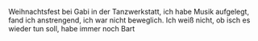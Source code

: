 Weihnachtsfest bei Gabi in der Tanzwerkstatt, ich habe Musik aufgelegt, fand ich anstrengend, ich war nicht beweglich. Ich weiß nicht, ob isch es wieder tun soll, habe immer noch Bart